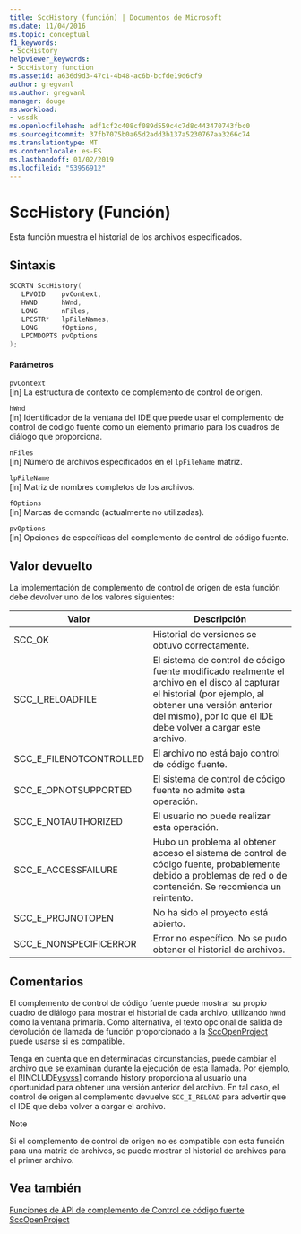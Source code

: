 ```yaml
---
title: SccHistory (función) | Documentos de Microsoft
ms.date: 11/04/2016
ms.topic: conceptual
f1_keywords:
- SccHistory
helpviewer_keywords:
- SccHistory function
ms.assetid: a636d9d3-47c1-4b48-ac6b-bcfde19d6cf9
author: gregvanl
ms.author: gregvanl
manager: douge
ms.workload:
- vssdk
ms.openlocfilehash: adf1cf2c408cf089d559c4c7d8c443470743fbc0
ms.sourcegitcommit: 37fb7075b0a65d2add3b137a5230767aa3266c74
ms.translationtype: MT
ms.contentlocale: es-ES
ms.lasthandoff: 01/02/2019
ms.locfileid: "53956912"
---
```

# <a name="scchistory-function"></a>SccHistory (Función)
Esta función muestra el historial de los archivos especificados.  
  
## <a name="syntax"></a>Sintaxis  
  
```cpp  
SCCRTN SccHistory(  
   LPVOID    pvContext,  
   HWND      hWnd,  
   LONG      nFiles,  
   LPCSTR*   lpFileNames,  
   LONG      fOptions,  
   LPCMDOPTS pvOptions  
);  
```  
  
#### <a name="parameters"></a>Parámetros  
 `pvContext`  
 [in] La estructura de contexto de complemento de control de origen.  
  
 `hWnd`  
 [in] Identificador de la ventana del IDE que puede usar el complemento de control de código fuente como un elemento primario para los cuadros de diálogo que proporciona.  
  
 `nFiles`  
 [in] Número de archivos especificados en el `lpFileName` matriz.  
  
 `lpFileName`  
 [in] Matriz de nombres completos de los archivos.  
  
 `fOptions`  
 [in] Marcas de comando (actualmente no utilizadas).  
  
 `pvOptions`  
 [in] Opciones de específicas del complemento de control de código fuente.  
  
## <a name="return-value"></a>Valor devuelto  
 La implementación de complemento de control de origen de esta función debe devolver uno de los valores siguientes:  
  
|Valor|Descripción|  
|-----------|-----------------|  
|SCC_OK|Historial de versiones se obtuvo correctamente.|  
|SCC_I_RELOADFILE|El sistema de control de código fuente modificado realmente el archivo en el disco al capturar el historial (por ejemplo, al obtener una versión anterior del mismo), por lo que el IDE debe volver a cargar este archivo.|  
|SCC_E_FILENOTCONTROLLED|El archivo no está bajo control de código fuente.|  
|SCC_E_OPNOTSUPPORTED|El sistema de control de código fuente no admite esta operación.|  
|SCC_E_NOTAUTHORIZED|El usuario no puede realizar esta operación.|  
|SCC_E_ACCESSFAILURE|Hubo un problema al obtener acceso el sistema de control de código fuente, probablemente debido a problemas de red o de contención. Se recomienda un reintento.|  
|SCC_E_PROJNOTOPEN|No ha sido el proyecto está abierto.|  
|SCC_E_NONSPECIFICERROR|Error no específico. No se pudo obtener el historial de archivos.|  
  
## <a name="remarks"></a>Comentarios  
 El complemento de control de código fuente puede mostrar su propio cuadro de diálogo para mostrar el historial de cada archivo, utilizando `hWnd` como la ventana primaria. Como alternativa, el texto opcional de salida de devolución de llamada de función proporcionado a la [SccOpenProject](../extensibility/sccopenproject-function.md) puede usarse si es compatible.  
  
 Tenga en cuenta que en determinadas circunstancias, puede cambiar el archivo que se examinan durante la ejecución de esta llamada. Por ejemplo, el [!INCLUDE[vsvss](../extensibility/includes/vsvss_md.md)] comando history proporciona al usuario una oportunidad para obtener una versión anterior del archivo. En tal caso, el control de origen al complemento devuelve `SCC_I_RELOAD` para advertir que el IDE que deba volver a cargar el archivo.  
  
> [!NOTE]
>  Si el complemento de control de origen no es compatible con esta función para una matriz de archivos, se puede mostrar el historial de archivos para el primer archivo.  
  
## <a name="see-also"></a>Vea también  
 [Funciones de API de complemento de Control de código fuente](../extensibility/source-control-plug-in-api-functions.md)   
 [SccOpenProject](../extensibility/sccopenproject-function.md)